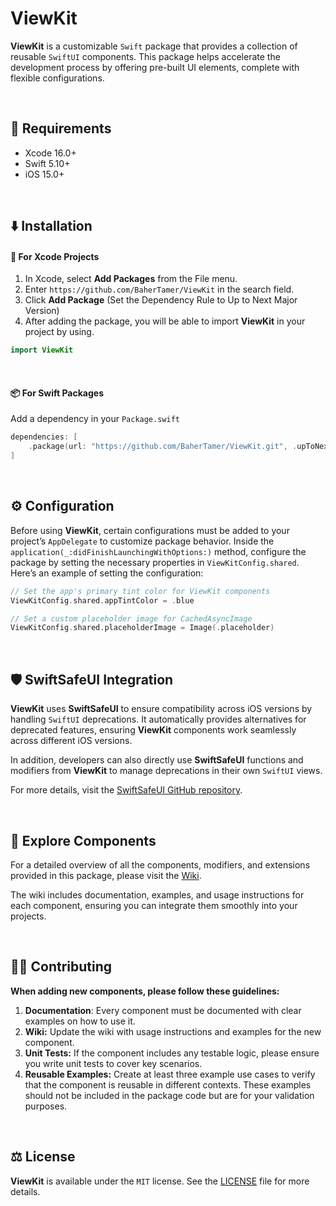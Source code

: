 # ViewKit
**ViewKit** is a customizable `Swift` package that provides a collection of reusable `SwiftUI` components. This package helps accelerate the development process by offering pre-built UI elements, complete with flexible configurations.

<br/>

## 📝 Requirements
- Xcode 16.0+
- Swift 5.10+
- iOS 15.0+

<br/>

## ⬇️ Installation
#### 🔨 For Xcode Projects
1. In Xcode, select **Add Packages** from the File menu.
2. Enter `https://github.com/BaherTamer/ViewKit` in the search field.
3. Click **Add Package** (Set the Dependency Rule to Up to Next Major Version)
4. After adding the package, you will be able to import **ViewKit** in your project by using.

``` swift
import ViewKit
```

<br/>

#### 📦 For Swift Packages
Add a dependency in your `Package.swift`

``` swift
dependencies: [
    .package(url: "https://github.com/BaherTamer/ViewKit.git", .upToNextMajor(from: "1.2.0"))
]
```

<br/>

## ⚙️ Configuration
Before using **ViewKit**, certain configurations must be added to your project’s `AppDelegate` to customize package behavior. Inside the `application(_:didFinishLaunchingWithOptions:)` method, configure the package by setting the necessary properties in `ViewKitConfig.shared`. Here’s an example of setting the configuration:

``` swift
// Set the app's primary tint color for ViewKit components
ViewKitConfig.shared.appTintColor = .blue

// Set a custom placeholder image for CachedAsyncImage
ViewKitConfig.shared.placeholderImage = Image(.placeholder)
```

<br/>

## 🛡️ SwiftSafeUI Integration

**ViewKit** uses **SwiftSafeUI** to ensure compatibility across iOS versions by handling `SwiftUI` deprecations. It automatically provides alternatives for deprecated features, ensuring **ViewKit** components work seamlessly across different iOS versions.

In addition, developers can also directly use **SwiftSafeUI** functions and modifiers from **ViewKit** to manage deprecations in their own `SwiftUI` views.

For more details, visit the [SwiftSafeUI GitHub repository](https://github.com/BaherTamer/SwiftSafeUI).

<br/>

## 📜 Explore Components
For a detailed overview of all the components, modifiers, and extensions provided in this package, please visit the [Wiki](https://github.com/BaherTamer/ViewKit/wiki).

The wiki includes documentation, examples, and usage instructions for each component, ensuring you can integrate them smoothly into your projects.

<br/>

## 🧑‍💻 Contributing
**When adding new components, please follow these guidelines:**

1. **Documentation**: Every component must be documented with clear examples on how to use it.
2. **Wiki:** Update the wiki with usage instructions and examples for the new component.
3. **Unit Tests:** If the component includes any testable logic, please ensure you write unit tests to cover key scenarios.
4. **Reusable Examples:** Create at least three example use cases to verify that the component is reusable in different contexts. These examples should not be included in the package code but are for your validation purposes.

<br/>

## ⚖️ License
**ViewKit** is available under the `MIT` license. See the [LICENSE](LICENSE) file for more details.
